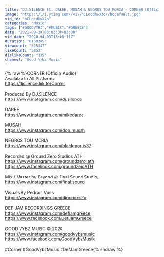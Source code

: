 ```yaml
---
title: "DJ.SILENCE ft. DAREE, MUSAH & NEGROS TOU MORIA - CORNER (Official Audio)"
image: "https:\/\/i.ytimg.com\/vi\/nCLocdhwX2o\/hqdefault.jpg"
vid_id: "nCLocdhwX2o"
categories: "Music"
tags: ["#GOODVYBZ","#MUSIC","#GREECE"]
date: "2021-09-30T03:03:30+03:00"
vid_date: "2020-04-03T13:00:11Z"
duration: "PT3M36S"
viewcount: "325347"
likeCount: "5852"
dislikeCount: "135"
channel: "Good Vybz Music"
---
```

{% raw %}CORNER (Official Audio)<br />Available In All Platforms<br /><a rel="nofollow" target="blank" href="https://djsilence.lnk.to/Corner">https://djsilence.lnk.to/Corner</a><br /><br />Produced By DJ.SILENCE <br /><a rel="nofollow" target="blank" href="https://www.instagram.com/dj.silence">https://www.instagram.com/dj.silence</a><br /><br />DAREE<br /><a rel="nofollow" target="blank" href="https://www.instagram.com/mikedaree">https://www.instagram.com/mikedaree</a><br /><br />MUSAH<br /><a rel="nofollow" target="blank" href="https://www.instagram.com/don.musah">https://www.instagram.com/don.musah</a><br /><br />NEGROS TOU MORIA<br /><a rel="nofollow" target="blank" href="https://www.instagram.com/blackmorris37">https://www.instagram.com/blackmorris37</a><br /><br />Recorded @ Ground Zero Studios ATH<br /><a rel="nofollow" target="blank" href="https://www.instagram.com/groundzero_ath">https://www.instagram.com/groundzero_ath</a><br /><a rel="nofollow" target="blank" href="https://www.facebook.com/groundzeroATH">https://www.facebook.com/groundzeroATH</a><br /> <br />Mix / Master by Beyond @ Final Sound Studio, <br /><a rel="nofollow" target="blank" href="https://www.instagram.com/final.sound">https://www.instagram.com/final.sound</a><br /><br />Visuals By Pedram Voss<br /><a rel="nofollow" target="blank" href="https://www.instagram.com/directorslife">https://www.instagram.com/directorslife</a><br /><br />DEF JAM RECORDINGS GREECE <br /><a rel="nofollow" target="blank" href="https://www.instagram.com/defjamgreece">https://www.instagram.com/defjamgreece</a><br /><a rel="nofollow" target="blank" href="https://www.facebook.com/DefJamGreece">https://www.facebook.com/DefJamGreece</a><br /><br />GOOD VYBZ MUSIC ©️ 2020<br /><a rel="nofollow" target="blank" href="https://www.instagram.com/goodvybzmusic">https://www.instagram.com/goodvybzmusic</a><br /><a rel="nofollow" target="blank" href="https://www.facebook.com/GoodVybzMusik">https://www.facebook.com/GoodVybzMusik</a><br /><br />#Corner #GoodVybzMusic #DefJamGreece{% endraw %}
